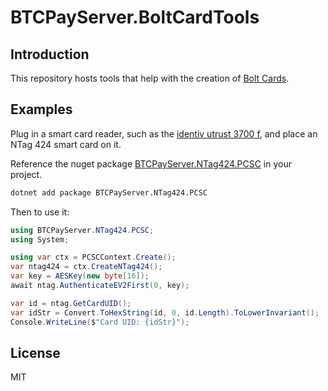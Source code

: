 # BTCPayServer.BoltCardTools

## Introduction

This repository hosts tools that help with the creation of [Bolt Cards](https://boltcard.org/).

## Examples

Plug in a smart card reader, such as the [identiv utrust 3700 f](https://www.identiv.com/products/logical-access-control/smart-card-readers-writers/contactless-smart-card-readers-writers/3700f), and place an NTag 424 smart card on it.

Reference the nuget package [BTCPayServer.NTag424.PCSC](https://www.nuget.org/packages/BTCPayServer.NTag424.PCSC) in your project.

```bash
dotnet add package BTCPayServer.NTag424.PCSC
```

Then to use it:

```csharp
using BTCPayServer.NTag424.PCSC;
using System;

using var ctx = PCSCContext.Create();
var ntag424 = ctx.CreateNTag424();
var key = AESKey(new byte[16]);
await ntag.AuthenticateEV2First(0, key);

var id = ntag.GetCardUID();
var idStr = Convert.ToHexString(id, 0, id.Length).ToLowerInvariant();
Console.WriteLine($"Card UID: {idStr}");
```

## License

MIT